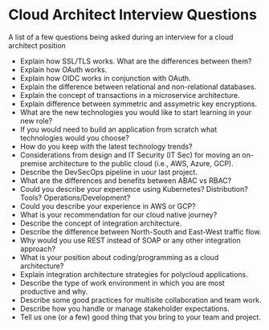 # Cloud Architect Interview Questions
A list of a few questions being asked during an interview for a cloud architect position
* Explain how SSL/TLS works. What are the differences between them?
* Explain how OAuth works.
* Explain how OIDC works in conjunction with OAuth.
* Explain the difference between relational and non-relational databases.
* Explain the concept of transactions in a microservice architecture.
* Explain difference between symmetric and assymetric key encryptions.
* What are the new technologies you would like to start learning in your new role?
* If you would need to build an application from scratch what technologies would you choose?
* How do you keep with the latest technology trends?
* Considerations from design and IT Security (IT Sec) for moving an on-premise architecture to the public cloud (i.e., AWS, Azure, GCP).
* Describe the DevSecOps pipeline in uour last project.
* What are the differences and benefits between ABAC vs RBAC?
* Could you describe your experience using Kubernetes? Distribution? Tools? Operations/Development?
* Could you describe your experience in AWS or GCP?
* What is your recommendation for our cloud native journey?
* Describe the concept of integration architecture.
* Describe the difference between North-South and East-West traffic flow.
* Why would you use REST instead of SOAP or any other integration approach?
* What is your position about coding/programming as a cloud architecture?
* Explain integration architecture strategies for polycloud applications.
* Describe the type of work environment in which you are most productive and why.
* Describe some good practices for multisite collaboration and team work.
* Describe how you handle or manage stakeholder expectations.
* Tell us one (or a few) good thing that you bring to your team and project.
